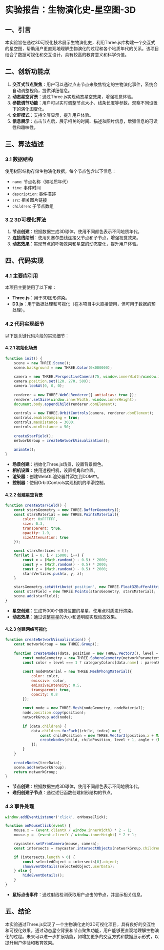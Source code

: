 # 实验报告：生物演化史-星空图-3D

## 一、引言

本实验旨在通过3D可视化技术展示生物演化史，利用Three.js库构建一个交互式的星空图，帮助用户更直观地理解生物演化的过程和各个地质年代的关系。该项目结合了数据可视化和交互设计，具有较高的教育意义和科学价值。

## 二、创新功能点

1. **交互式节点聚焦**：用户可以通过点击节点来聚焦特定的生物演化事件，系统会自动调整视角，提供详细信息。
2. **动态星空背景**：通过Three.js实现动态星空效果，增强视觉体验。
3. **参数调节功能**：用户可以实时调整节点大小、线条长度等参数，观察不同设置下的演化图变化。
4. **全屏模式**：支持全屏显示，提升用户体验。
5. **信息展示**：点击节点后，展示相关的时间、描述和图片信息，增强信息的可读性和趣味性。

## 三、算法描述

### 3.1 数据结构

使用树形结构存储生物演化数据，每个节点包含以下信息：
- `name`: 节点名称（如地质年代）
- `time`: 事件时间
- `description`: 事件描述
- `src`: 相关图片链接
- `children`: 子节点数组

### 3.2 3D可视化算法

1. **节点创建**：根据数据生成3D球体，使用不同颜色表示不同地质年代。
2. **连接线绘制**：使用贝塞尔曲线连接父节点和子节点，增强视觉效果。
3. **动态效果**：实现节点的呼吸效果和星空的动态变化，提升用户体验。

## 四、代码实现

### 4.1 主要库引用

本项目主要使用了以下库：
- **Three.js**：用于3D图形渲染。
- **D3.js**：用于数据处理和可视化（在本项目中未直接使用，但可用于数据的预处理）。

### 4.2 代码实现细节

以下是关键代码片段的实现细节：

#### 4.2.1 初始化场景

```javascript
function init() {
    scene = new THREE.Scene();
    scene.background = new THREE.Color(0x000000);
    
    camera = new THREE.PerspectiveCamera(75, window.innerWidth/window.innerHeight, 0.1, 10000);
    camera.position.set(120, 270, 500);
    camera.lookAt(0, 0, 0);
    
    renderer = new THREE.WebGLRenderer({ antialias: true });
    renderer.setSize(window.innerWidth, window.innerHeight);
    document.body.appendChild(renderer.domElement);
    
    controls = new THREE.OrbitControls(camera, renderer.domElement);
    controls.enableDamping = true;
    controls.maxDistance = 3000;
    controls.minDistance = 50;
    
    createStarField();
    networkGroup = createNetworkVisualization();
    
    animate();
}
```

- **场景创建**：初始化Three.js场景，设置背景颜色。
- **相机设置**：使用透视相机，设置视角和位置。
- **渲染器**：创建WebGL渲染器并添加到DOM中。
- **控制器**：使用OrbitControls实现相机的平滑控制。

#### 4.2.2 创建星空背景

```javascript
function createStarField() {
    const starsGeometry = new THREE.BufferGeometry();
    const starsMaterial = new THREE.PointsMaterial({
        color: 0xFFFFFF,
        size: 0.3,
        transparent: true,
        opacity: 1.0,
        sizeAttenuation: true
    });

    const starsVertices = [];
    for(let i = 0; i < 15000; i++) {
        const x = (Math.random() - 0.5) * 2000;
        const y = (Math.random() - 0.5) * 2000;
        const z = (Math.random() - 0.5) * 2000;
        starsVertices.push(x, y, z);
    }

    starsGeometry.setAttribute('position', new THREE.Float32BufferAttribute(starsVertices, 3));
    const starField = new THREE.Points(starsGeometry, starsMaterial);
    scene.add(starField);
}
```

- **星空创建**：生成15000个随机位置的星星，使用点材质进行渲染。
- **动态效果**：通过调整星星的大小和透明度实现动态效果。

#### 4.2.3 创建网络可视化

```javascript
function createNetworkVisualization() {
    const networkGroup = new THREE.Group();
    
    function createNodes(data, position = new THREE.Vector3(), level = 0, angle = 0, parentColor) {
        const nodeGeometry = new THREE.SphereGeometry(networkParameters.nodeSize, 32, 32);
        const color = level === 1 ? categoryColors[data.name] : parentColor;
        
        const nodeMaterial = new THREE.MeshPhongMaterial({
            color: color,
            emissive: color,
            emissiveIntensity: 0.5,
            transparent: true,
            opacity: 0.8
        });
        
        const node = new THREE.Mesh(nodeGeometry, nodeMaterial);
        node.position.copy(position);
        networkGroup.add(node);
        
        if (data.children) {
            data.children.forEach((child, index) => {
                const childPosition = new THREE.Vector3(position.x + Math.cos(angle) * radius, position.y + level * networkParameters.levelHeight, position.z + Math.sin(angle) * radius);
                createNodes(child, childPosition, level + 1, angle + (Math.PI / 6), color);
            });
        }
    }
    
    createNodes(treeData);
    scene.add(networkGroup);
    return networkGroup;
}
```

- **节点创建**：根据数据生成3D球体，使用不同颜色表示不同地质年代。
- **递归创建子节点**：通过递归函数创建树形结构的节点。

### 4.3 事件处理

```javascript
window.addEventListener('click', onMouseClick);

function onMouseClick(event) {
    mouse.x = (event.clientX / window.innerWidth) * 2 - 1;
    mouse.y = -(event.clientY / window.innerHeight) * 2 + 1;

    raycaster.setFromCamera(mouse, camera);
    const intersects = raycaster.intersectObjects(networkGroup.children.filter(child => child instanceof THREE.Mesh));

    if (intersects.length > 0) {
        const selectedObject = intersects[0].object;
        showEventDetails(selectedObject.userData);
    } else {
        hideEventDetails();
    }
}
```

- **鼠标点击事件**：通过射线检测获取用户点击的节点，并显示相关信息。

## 五、结论

本实验通过Three.js实现了一个生物演化史的3D可视化项目，具有良好的交互性和可视化效果。通过动态星空背景和节点聚焦功能，用户能够更直观地理解生物演化的过程。未来可以进一步扩展功能，如增加更多的交互方式和数据展示形式，以提升用户体验和教育效果。
